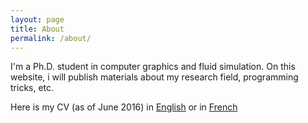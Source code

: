 ```yaml
---
layout: page
title: About
permalink: /about/
---
```


I'm a Ph.D. student in computer graphics and fluid simulation. On this website, i will publish materials about my research field, programming tricks, etc.

Here is my CV (as of June 2016) in [English](/files/CV_English.pdf) or in [French](/files/CV_Francais.pdf)
